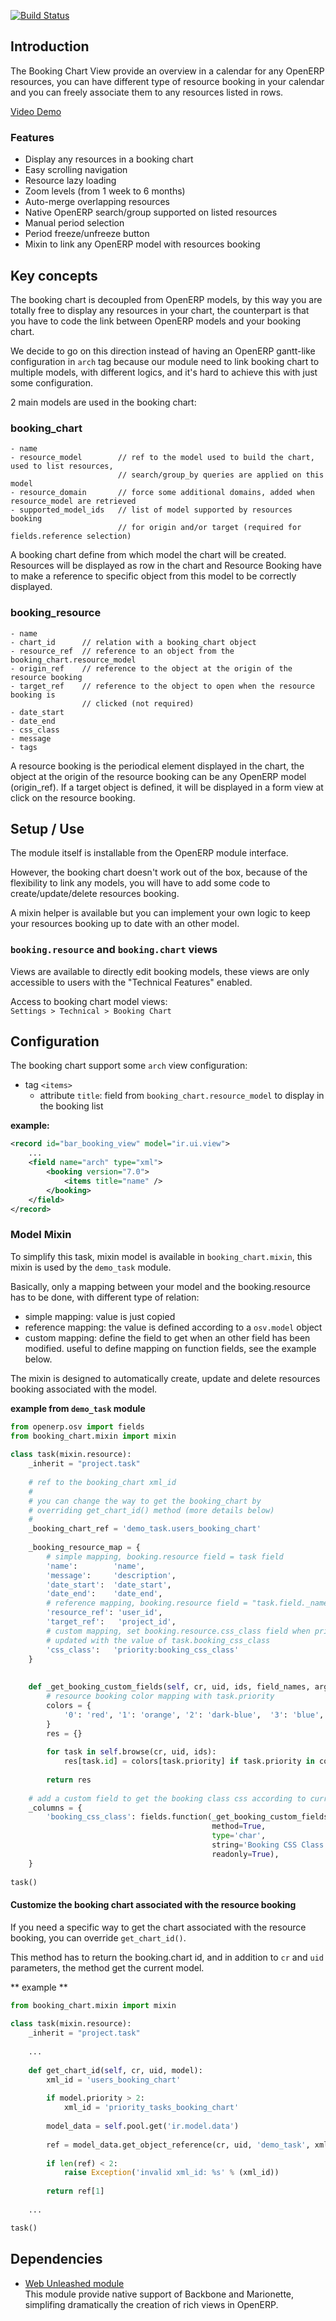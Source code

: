 [![Build Status](https://travis-ci.org/trobz/openerp-booking-chart.png?branch=master)](https://travis-ci.org/trobz/openerp-booking-chart)


## Introduction

The Booking Chart View provide an overview in a calendar for any OpenERP resources, 
you can have different type of resource booking in your calendar and you can freely associate them to any resources listed in rows.

[Video Demo](http://booking-chart.trobz.com "OpenERP Booking Chart Presentation Page")

### Features

- Display any resources in a booking chart
- Easy scrolling navigation
- Resource lazy loading
- Zoom levels (from 1 week to 6 months)
- Auto-merge overlapping resources
- Native OpenERP search/group supported on listed resources
- Manual period selection
- Period freeze/unfreeze button
- Mixin to link any OpenERP model with resources booking


## Key concepts

The booking chart is decoupled from OpenERP models, by this way you are totally free to display any resources in your chart, 
the counterpart is that you have to code the link between OpenERP models and your booking chart.

We decide to go on this direction instead of having an OpenERP gantt-like configuration in `arch` tag because our module need 
to link booking chart to multiple models, with different logics, and it's hard to achieve this with just some configuration.


2 main models are used in the booking chart:

### booking_chart

```
- name
- resource_model        // ref to the model used to build the chart, used to list resources, 
						// search/group_by queries are applied on this model
- resource_domain       // force some additional domains, added when resource_model are retrieved
- supported_model_ids   // list of model supported by resources booking  
						// for origin and/or target (required for fields.reference selection)
```

A booking chart define from which model the chart will be created. 
Resources will be displayed as row in the chart and Resource Booking have to make a reference 
to specific object from this model to be correctly displayed.

### booking_resource

```
- name
- chart_id      // relation with a booking_chart object
- resource_ref  // reference to an object from the booking_chart.resource_model
- origin_ref    // reference to the object at the origin of the resource booking 
- target_ref    // reference to the object to open when the resource booking is 
                // clicked (not required)
- date_start
- date_end
- css_class
- message
- tags
```


A resource booking is the periodical element displayed in the chart, the object at the origin of 
the resource booking can be any OpenERP model (origin_ref).
If a target object is defined, it will be displayed in a form view at click on the resource booking. 

## Setup / Use

The module itself is installable from the OpenERP module interface.

However, the booking chart doesn't work out of the box, because of the flexibility to link any models, you will have to
add some code to create/update/delete resources booking.

A mixin helper is available but you can implement your own logic to keep your resources booking up to date with an other model.


### `booking.resource` and `booking.chart` views

Views are available to directly edit booking models, these views are only accessible 
to users with the "Technical Features" enabled.

Access to booking chart model views:           
`Settings > Technical > Booking Chart`  

## Configuration

The booking chart support some `arch` view configuration:

- tag `<items>`
  - attribute `title`: field from `booking_chart.resource_model` to display in the booking list

**example:**

```xml
<record id="bar_booking_view" model="ir.ui.view">
    ...
    <field name="arch" type="xml">
        <booking version="7.0">
            <items title="name" />
        </booking>
    </field>
</record>
```

### Model Mixin

To simplify this task, mixin model is available in `booking_chart.mixin`, 
this mixin is used by the `demo_task` module.


Basically, only a mapping between your model and the booking.resource has to be done, 
with different type of relation:

- simple mapping: value is just copied
- reference mapping: the value is defined according to a `osv.model` object
- custom mapping: define the field to get when an other field has been modified. useful to define mapping on function fields, see the example below.


The mixin is designed to automatically create, update and delete resources booking associated with the model.

**example from `demo_task` module**

```python
from openerp.osv import fields
from booking_chart.mixin import mixin
    
class task(mixin.resource):
    _inherit = "project.task"
    
    # ref to the booking_chart xml_id 
    #
    # you can change the way to get the booking_chart by 
    # overriding get_chart_id() method (more details below)
    #
    _booking_chart_ref = 'demo_task.users_booking_chart'
    
    _booking_resource_map = {
        # simple mapping, booking.resource field = task field 
        'name':        'name',
        'message':     'description',
        'date_start':  'date_start',
        'date_end':    'date_end',
        # reference mapping, booking.resource field = "task.field._name,task.field.id" 
        'resource_ref': 'user_id',
        'target_ref':   'project_id',
        # custom mapping, set booking.resource.css_class field when priority is 
        # updated with the value of task.booking_css_class
        'css_class':   'priority:booking_css_class'
    }
    
    
    def _get_booking_custom_fields(self, cr, uid, ids, field_names, arg, context=None):
        # resource booking color mapping with task.priority
        colors = {
            '0': 'red', '1': 'orange', '2': 'dark-blue',  '3': 'blue', '4': 'light-blue'
        }
        res = {}
        
        for task in self.browse(cr, uid, ids):
            res[task.id] = colors[task.priority] if task.priority in colors else ""
        
        return res
    
    # add a custom field to get the booking class css according to current status
    _columns = {
        'booking_css_class': fields.function(_get_booking_custom_fields, 
        									 method=True, 
        									 type='char', 
        									 string='Booking CSS Class', 
        									 readonly=True),
    }
       
task()
```

#### Customize the booking chart associated with the resource booking 

If you need a specific way to get the chart associated with the resource booking, you can override `get_chart_id()`.

This method has to return the booking.chart id, and in addition to `cr` and `uid`  parameters, the method get the current model.

** example **

```python
from booking_chart.mixin import mixin
    
class task(mixin.resource):
    _inherit = "project.task"
	
	...
	
	def get_chart_id(self, cr, uid, model):
		xml_id = 'users_booking_chart'
		
		if model.priority > 2:
			xml_id = 'priority_tasks_booking_chart'
		
		model_data = self.pool.get('ir.model.data')
		
		ref = model_data.get_object_reference(cr, uid, 'demo_task', xml_id)
        
        if len(ref) < 2:
            raise Exception('invalid xml_id: %s' % (xml_id))
        
        return ref[1] 
	
	...

task()
```

## Dependencies

- [Web Unleashed module](https://github.com/trobz/openerp-web-unleashed "OpenERP Web Unleashed")     
This module provide native support of Backbone and Marionette, simplifing dramatically the creation of rich views in OpenERP.  
